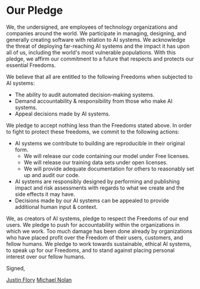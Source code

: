 # Our Pledge

We, the undersigned, are employees of technology organizations and companies around the world.  We participate in managing, designing, and generally creating software with relation to AI systems. We acknowledge the threat of deploying far-reaching AI systems and the impact it has upon all of us, including the world's most vulnerable populations. With this pledge, we affirm our commitment to a future that respects and protects our essential Freedoms.

We believe that all are entitled to the following Freedoms when subjected to AI systems:

- The ability to audit automated decision-making systems.
- Demand accountability & responsibility from those who make AI systems.
- Appeal decisions made by AI systems.

We pledge to accept nothing less than the Freedoms stated above. In order to fight to protect these freedoms, we commit to the following actions:

- AI systems we contribute to building are reproducible in their original form.
    - We will release our code containing our model under Free licenses.
    - We will release our training data sets under open licenses.
    - We will provide adequate documentation for others to reasonably set up and audit our code.
- AI systems are responsibly designed by performing and publishing impact and risk assessments with regards to what we create and the side effects it may have.
- Decisions made by our AI systems can be appealed to provide additional human input & context.

We, as creators of AI systems, pledge to respect the Freedoms of our end users. We pledge to push for accountability within the organizations in which we work. Too much damage has been done already by organizations who have placed profit over the Freedom of their users, customers, and fellow humans. We pledge to work towards sustainable, ethical AI systems, to speak up for our Freedoms, and to stand against placing personal interest over our fellow humans.

Signed,

[Justin Flory](https://twitter.com/jflory7)
[Michael Nolan](https://twitter.com/__nolski__)
